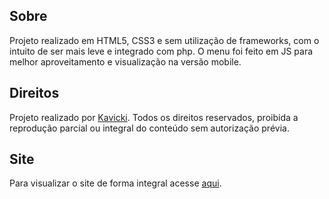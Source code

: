 ## Sobre

Projeto realizado em HTML5, CSS3 e sem utilização de frameworks, com o intuito de ser mais leve e integrado com php.
O menu foi feito em JS para melhor aproveitamento e visualização na versão mobile.

## Direitos

Projeto realizado por [Kavicki](https://kavicki.com).
Todos os direitos reservados, proibida a reprodução parcial ou integral do conteúdo sem autorização prévia.

## Site
Para visualizar o site de forma integral acesse [aqui](https://laurasbarbosa.github.io/prozza-sitenovo).
